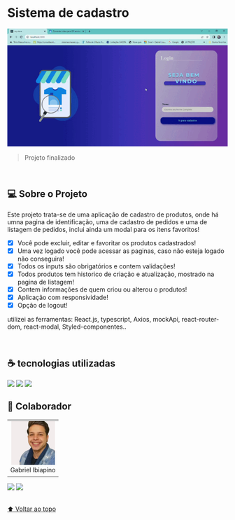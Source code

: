 # Sistema de cadastro

<img src="./src/Assets/gif.gif" alt="Gif do projeto">


> Projeto finalizado 
<br>

## 💻 Sobre o Projeto

Este projeto trata-se de uma aplicação de cadastro de produtos, onde há umna pagina de identificação, uma de cadastro de pedidos e uma de listagem de pedidos, inclui ainda um modal para os itens favoritos! 

- [X] Você pode excluir, editar e favoritar os produtos cadastrados! 
- [X] Uma vez logado você pode acessar as paginas, caso não esteja logado não conseguira!
- [X] Todos os inputs são obrigatórios e contem validações!
- [X] Todos produtos tem historico de criação e atualização, mostrado na pagina de listagem!
- [X] Contem informações de quem criou ou alterou o produtos!
- [X] Aplicação com responsividade!
- [X] Opção de logout!

utilizei as ferramentas: React.js, typescript, Axios, mockApi, react-router-dom, react-modal, Styled-componentes..

<br>


## ☕ tecnologias utilizadas

<img src="https://img.shields.io/badge/JavaScript-F7DF1E?style=for-the-badge&logo=javascript&logoColor=black">
<img src="https://img.shields.io/badge/TypeScript-007ACC?style=for-the-badge&logo=typescript&logoColor=white">
<img src="https://img.shields.io/badge/React-20232A?style=for-the-badge&logo=react&logoColor=61DAFB">

<br>

## 🤝 Colaborador

<table>
  <tr>
    <td align="center">
      <a href="#">
        <img src="./src/Assets/Eu.png" width="100px;" alt="Foto do Gabriel Silva no GitHub"/><br>
        <sub>
          <a >Gabriel Ibiapino</a>
        </sub>
      </a>
    </td>
  </tr>
</table>

<div>
 <a href="https://www.linkedin.com/in/gabriel-ibiapino-louren%C3%A7o-da-silva-749b78198/" target="_blank"><img src="https://img.shields.io/badge/-LinkedIn-%230077B5?style=for-the-badge&logo=linkedin&logoColor=white" target="_blank"></a> 
<a href = "mailto:lourencogabriel77@gmail.com"><img src="https://img.shields.io/badge/-Gmail-%23333?style=for-the-badge&logo=gmail&logoColor=white" target="_blank"></a>
</div>
<br>


[⬆ Voltar ao topo](#Sistema-de-cadastro)<br>
